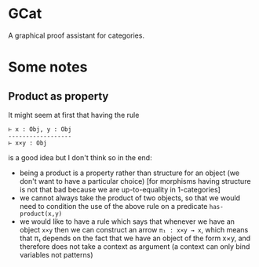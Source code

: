 # GCat

A graphical proof assistant for categories.

# Some notes

## Product as property

It might seem at first that having the rule

```
⊢ x : Obj, y : Obj
------------------
⊢ x×y : Obj
```

is a good idea but I don't think so in the end:

- being a product is a property rather than structure for an object (we don't
  want to have a particular choice) [for morphisms having structure is not that
  bad because we are up-to-equality in 1-categories]
- we cannot always take the product of two objects, so that we would need to
  condition the use of the above rule on a predicate `has-product(x,y)`
- we would like to have a rule which says that whenever we have an object `x×y`
  then we can construct an arrow `π₁ : x×y → x`, which means that π₁ depends on
  the fact that we have an object of the form x×y, and therefore does not take a
  context as argument (a context can only bind variables not patterns)
